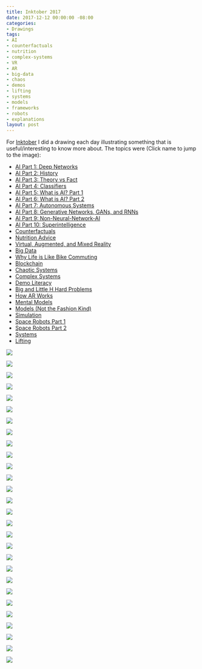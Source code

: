 ```yaml
---
title: Inktober 2017
date: 2017-12-12 00:00:00 -08:00
categories:
- Drawings
tags:
- AI
- counterfactuals
- nutrition
- complex-systems
- VR
- AR
- big-data
- chaos
- demos
- lifting
- systems
- models
- frameworks
- robots
- explanations
layout: post
---
```

For [Inktober](https://inktober.com/) I did a drawing each day illustrating something that is useful/interesting to know more about. The topics were (Click name to jump to the image):
- [AI Part 1: Deep Networks](#ai-deep-networks)
- [AI Part 2: History](#ai-history)
- [AI Part 3: Theory vs Fact](#ai-theory-v-fact)
- [AI Part 4: Classifiers](#ai-classifiers)
- [AI Part 5: What is AI? Part 1](#what-is-ai)
- [AI Part 6: What is AI? Part 2](#what-is-ai-2)
- [AI Part 7: Autonomous Systems](#autonomous-systems)
- [AI Part 8: Generative Networks, GANs, and RNNs](#generative-networks-gans-rnns)
- [AI Part 9: Non-Neural-Network-AI](#non-neural-network-ai)
- [AI Part 10: Superintelligence](#superintelligence)
- [Counterfactuals](#counterfactuals)
- [Nutrition Advice](#nutrition-advice)
- [Virtual, Augmented, and Mixed Reality](#vr-ar-mr)
- [Big Data](#big-data)
- [Why Life is Like Bike Commuting](#life-bike-commuting)
- [Blockchain](#blockchain)
- [Chaotic Systems](#chaotic-systems)
- [Complex Systems](#complex-systems)
- [Demo Literacy](#demo-literacy)
- [Big and Little H Hard Problems](#big-and-little-h)
- [How AR Works](#how-ar-works)
- [Mental Models](#mental-models)
- [Models (Not the Fashion Kind)](#models)
- [Simulation](#simulation)
- [Space Robots Part 1](#space-robots)
- [Space Robots Part 2](#space-robots-2)
- [Systems](#systems)
- [Lifting](#lifting)

<a name="ai-deep-networks"></a>
<p><img src="https://s3-us-west-1.amazonaws.com/zaaron-personal/Inktober/AI_1.jpg"/></p>

<a name="ai-history"></a>
<p><img src="https://s3-us-west-1.amazonaws.com/zaaron-personal/Inktober/AI_2.jpg" /></p>

<a name="ai-theory-v-fact"></a>
<p><img src="https://s3-us-west-1.amazonaws.com/zaaron-personal/Inktober/AI_3.jpg" /></p>

<a name="ai-classifiers"></a>
<p><img src="https://s3-us-west-1.amazonaws.com/zaaron-personal/Inktober/AI_4.jpg" class="rotatified"/></p>

<a name="what-is-ai"></a>
<p><img src="https://s3-us-west-1.amazonaws.com/zaaron-personal/Inktober/AI_5.jpg" class="rotatified"/></p>

<a name="what-is-ai-2"></a>
<p><img src="https://s3-us-west-1.amazonaws.com/zaaron-personal/Inktober/AI_6.jpg" class="rotatified"/></p>

<a name="autonomous-systems"></a>
<p><img src="https://s3-us-west-1.amazonaws.com/zaaron-personal/Inktober/AI_7.jpg" class="rotatified"/></p>

<a name="generative-networks-gans-rnns"></a>
<p><img src="https://s3-us-west-1.amazonaws.com/zaaron-personal/Inktober/AI_8.jpg" class="rotatified"/></p>

<a name="non-neural-network-ai"></a>
<p><img src="https://s3-us-west-1.amazonaws.com/zaaron-personal/Inktober/AI_9.jpg" class="rotatified"/></p>

<a name="superintelligence"></a>
<p><img src="https://s3-us-west-1.amazonaws.com/zaaron-personal/Inktober/AI_10.jpg" class="rotatified"/></p>

<a name="counterfactuals"></a>
<p><img src="https://s3-us-west-1.amazonaws.com/zaaron-personal/Inktober/Counterfactuals.jpg" class="rotatified"/></p>

<a name="nutrition-advice"></a>
<p><img src="https://s3-us-west-1.amazonaws.com/zaaron-personal/Inktober/Nutrition.jpg" class="rotatified"/></p>

<a name="vr-ar-mr"></a>
<p><img src="https://s3-us-west-1.amazonaws.com/zaaron-personal/Inktober/all_the_rs.jpg" /></p>

<a name="big-data"></a>
<p><img src="https://s3-us-west-1.amazonaws.com/zaaron-personal/Inktober/big_data.jpg" class="rotatified"/></p>

<a name="life-bike-commuting"></a>
<p><img src="https://s3-us-west-1.amazonaws.com/zaaron-personal/Inktober/bike_commuting.jpg" /></p>

<a name="blockchain"></a>
<p><img src="https://s3-us-west-1.amazonaws.com/zaaron-personal/Inktober/blockchain.jpg" class="rotatified"/></p>

<a name="chaotic-systems"></a>
<p><img src="https://s3-us-west-1.amazonaws.com/zaaron-personal/Inktober/chaotic_systems.jpg" class="rotatified"/></p>

<a name="complex-systems"></a>
<p><img src="https://s3-us-west-1.amazonaws.com/zaaron-personal/Inktober/complex_systems.jpeg" class="rotatified"/></p>

<a name="demo-literacy"></a>
<p><img src="https://s3-us-west-1.amazonaws.com/zaaron-personal/Inktober/demo_literacy.jpg" class="rotatified"/></p>

<a name="big-and-little-h"></a>
<p><img src="https://s3-us-west-1.amazonaws.com/zaaron-personal/Inktober/hard_vs_Hard.jpg" /></p>

<a name="how-ar-works"></a>
<p><img src="https://s3-us-west-1.amazonaws.com/zaaron-personal/Inktober/how_ar_works.jpg" class="rotatified"/></p>

<a name="mental-models"></a>
<p><img src="https://s3-us-west-1.amazonaws.com/zaaron-personal/Inktober/mental_models.jpg" /></p>

<a name="models"></a>
<p><img src="https://s3-us-west-1.amazonaws.com/zaaron-personal/Inktober/models.jpg" class="rotatified"/></p>

<a name="simulation"></a>
<p><img src="https://s3-us-west-1.amazonaws.com/zaaron-personal/Inktober/simulation.jpg" class="rotatified"/></p>

<a name="space-robots"></a>
<p><img src="https://s3-us-west-1.amazonaws.com/zaaron-personal/Inktober/space_robots_1.jpg" class="rotatified"/></p>

<a name="space-robots-2"></a>
<p><img src="https://s3-us-west-1.amazonaws.com/zaaron-personal/Inktober/space_robots_2.jpg" class="rotatified"/></p>

<a name="systems"></a>
<p><img src="https://s3-us-west-1.amazonaws.com/zaaron-personal/Inktober/systems.jpg" class="rotatified"/></p>

<a name="lifting"></a>
<p><img src="https://s3-us-west-1.amazonaws.com/zaaron-personal/Inktober/workout.jpg" /></p>
